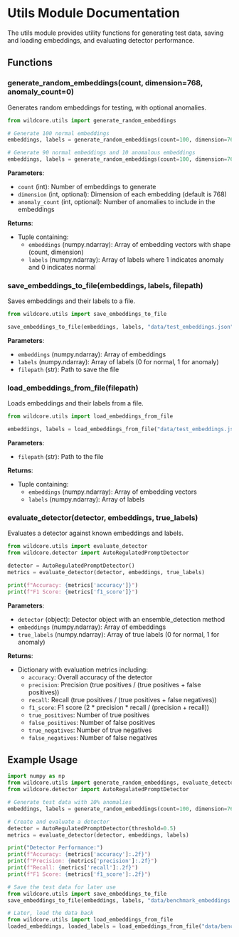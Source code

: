 # Utils Module Documentation

The utils module provides utility functions for generating test data, saving and loading embeddings, and evaluating detector performance.

## Functions

### generate_random_embeddings(count, dimension=768, anomaly_count=0)

Generates random embeddings for testing, with optional anomalies.

```python
from wildcore.utils import generate_random_embeddings

# Generate 100 normal embeddings
embeddings, labels = generate_random_embeddings(count=100, dimension=768)

# Generate 90 normal embeddings and 10 anomalous embeddings
embeddings, labels = generate_random_embeddings(count=100, dimension=768, anomaly_count=10)
```

**Parameters**:
- `count` (int): Number of embeddings to generate
- `dimension` (int, optional): Dimension of each embedding (default is 768)
- `anomaly_count` (int, optional): Number of anomalies to include in the embeddings

**Returns**:
- Tuple containing:
  - `embeddings` (numpy.ndarray): Array of embedding vectors with shape (count, dimension)
  - `labels` (numpy.ndarray): Array of labels where 1 indicates anomaly and 0 indicates normal

### save_embeddings_to_file(embeddings, labels, filepath)

Saves embeddings and their labels to a file.

```python
from wildcore.utils import save_embeddings_to_file

save_embeddings_to_file(embeddings, labels, "data/test_embeddings.json")
```

**Parameters**:
- `embeddings` (numpy.ndarray): Array of embeddings
- `labels` (numpy.ndarray): Array of labels (0 for normal, 1 for anomaly)
- `filepath` (str): Path to save the file

### load_embeddings_from_file(filepath)

Loads embeddings and their labels from a file.

```python
from wildcore.utils import load_embeddings_from_file

embeddings, labels = load_embeddings_from_file("data/test_embeddings.json")
```

**Parameters**:
- `filepath` (str): Path to the file

**Returns**:
- Tuple containing:
  - `embeddings` (numpy.ndarray): Array of embedding vectors
  - `labels` (numpy.ndarray): Array of labels

### evaluate_detector(detector, embeddings, true_labels)

Evaluates a detector against known embeddings and labels.

```python
from wildcore.utils import evaluate_detector
from wildcore.detector import AutoRegulatedPromptDetector

detector = AutoRegulatedPromptDetector()
metrics = evaluate_detector(detector, embeddings, true_labels)

print(f"Accuracy: {metrics['accuracy']}")
print(f"F1 Score: {metrics['f1_score']}")
```

**Parameters**:
- `detector` (object): Detector object with an ensemble_detection method
- `embeddings` (numpy.ndarray): Array of embeddings
- `true_labels` (numpy.ndarray): Array of true labels (0 for normal, 1 for anomaly)

**Returns**:
- Dictionary with evaluation metrics including:
  - `accuracy`: Overall accuracy of the detector
  - `precision`: Precision (true positives / (true positives + false positives))
  - `recall`: Recall (true positives / (true positives + false negatives))
  - `f1_score`: F1 score (2 * precision * recall / (precision + recall))
  - `true_positives`: Number of true positives
  - `false_positives`: Number of false positives
  - `true_negatives`: Number of true negatives
  - `false_negatives`: Number of false negatives

## Example Usage

```python
import numpy as np
from wildcore.utils import generate_random_embeddings, evaluate_detector
from wildcore.detector import AutoRegulatedPromptDetector

# Generate test data with 10% anomalies
embeddings, labels = generate_random_embeddings(count=100, dimension=768, anomaly_count=10)

# Create and evaluate a detector
detector = AutoRegulatedPromptDetector(threshold=0.5)
metrics = evaluate_detector(detector, embeddings, labels)

print("Detector Performance:")
print(f"Accuracy: {metrics['accuracy']:.2f}")
print(f"Precision: {metrics['precision']:.2f}")
print(f"Recall: {metrics['recall']:.2f}")
print(f"F1 Score: {metrics['f1_score']:.2f}")

# Save the test data for later use
from wildcore.utils import save_embeddings_to_file
save_embeddings_to_file(embeddings, labels, "data/benchmark_embeddings.json")

# Later, load the data back
from wildcore.utils import load_embeddings_from_file
loaded_embeddings, loaded_labels = load_embeddings_from_file("data/benchmark_embeddings.json")
```
